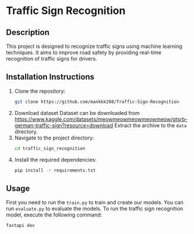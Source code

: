 # Traffic Sign Recognition

## Description
This project is designed to recognize traffic signs using machine learning techniques. It aims to improve road safety by providing real-time recognition of traffic signs for drivers.

## Installation Instructions
1. Clone the repository:
   ```bash
   git clone https://github.com/mankkk208/Traffic-Sign-Recognition
   ```
2. Download dataset 
   Dataset can be downloaded from https://www.kaggle.com/datasets/meowmeowmeowmeowmeow/gtsrb-german-traffic-sign?resource=download
   Extract the archive to the `data` directory.
3. Navigate to the project directory:
   ```bash
   cd traffic_sign_recognition
   ```
4. Install the required dependencies:
   ```bash
   pip install -r requirements.txt
   ```

## Usage
First you need to run the `train.py` to train and create our models.
You can run `evaluate.py` to evaluate the models.
To run the traffic sign recognition model, execute the following command:
```bash
fastapi dev
```
